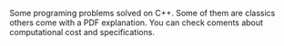 Some programing problems solved on C++. Some of them are classics others come with a 
PDF explanation. You can check coments about computational cost and specifications.
